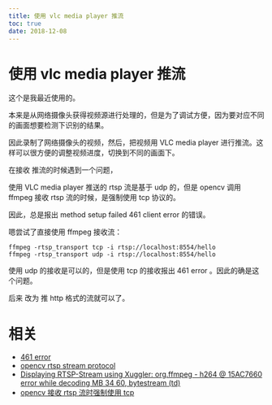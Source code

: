 ```yaml
---
title: 使用 vlc media player 推流
toc: true
date: 2018-12-08
---
```

# 使用 vlc media player 推流


这个是我最近使用的。

本来是从网络摄像头获得视频源进行处理的，但是为了调试方便，因为要对应不同的画面想要检测下识别的结果。

因此录制了网络摄像头的视频，然后，把视频用 VLC media player 进行推流。这样可以很方便的调整视频进度，切换到不同的画面下。


在接收 推流的时候遇到一个问题，

使用 VLC media player 推送的 rtsp 流是基于 udp 的，但是 opencv 调用 ffmpeg 接收 rtsp 流的时候，是强制使用 tcp 协议的。

因此，总是报出 method setup failed 461 client error 的错误。

嗯尝试了直接使用 ffmpeg 接收流：

```
ffmpeg -rtsp_transport tcp -i rtsp://localhost:8554/hello
ffmpeg -rtsp_transport udp -i rtsp://localhost:8554/hello
```

使用 udp 的接收是可以的，但是使用 tcp 的接收报出 461 error 。因此的确是这个问题。

后来 改为 推 http 格式的流就可以了。





# 相关

- [461 error](https://github.com/opencv/opencv/issues/8478)
- [opencv rtsp stream protocol](https://stackoverflow.com/questions/43047017/opencv-rtsp-stream-protocol)
- [Displaying RTSP-Stream using Xuggler: org.ffmpeg - h264 @ 15AC7660 error while decoding MB 34 60, bytestream (td)](https://stackoverflow.com/questions/36498689/displaying-rtsp-stream-using-xuggler-org-ffmpeg-h264-15ac7660-error-while)
- [opencv 接收 rtsp 流时强制使用 tcp](https://github.com/opencv/opencv/blob/3.1.0/modules/videoio/src/cap_ffmpeg_impl.hpp#L581)
